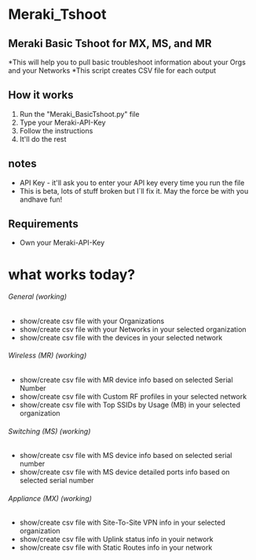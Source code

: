 # Meraki_Tshoot
## Meraki Basic Tshoot for MX, MS, and MR
*This will help you to pull basic troubleshoot information about your Orgs and your Networks
*This script creates CSV file for each output

## How it works
1. Run the "Meraki_BasicTshoot.py" file
2. Type your Meraki-API-Key
3. Follow the instructions 
4. It'll do the rest

## notes
* API Key - it'll ask you to enter your API key every time you run the file
* This is beta, lots of stuff broken but I´ll fix it. May the force be with you andhave fun!

## Requirements
* Own your Meraki-API-Key

# what works today? 

###### General (working)
* show/create csv file with your Organizations
* show/create csv file with your Networks in your selected organization
* show/create csv file with the devices in your selected network

###### Wireless (MR) (working)
* show/create csv file with MR device info based on selected Serial Number
* show/create csv file with Custom RF profiles in your selected network
* show/create csv file with Top SSIDs by Usage (MB) in your selected organization

###### Switching (MS) (working)
* show/create csv file with MS device info based on selected serial number
* show/create csv file with MS device detailed ports info based on selected serial number

###### Appliance (MX) (working)
* show/create csv file with Site-To-Site VPN info in your selected organization
* show/create csv file with Uplink status info in youir network
* show/create csv file with Static Routes info in your network

